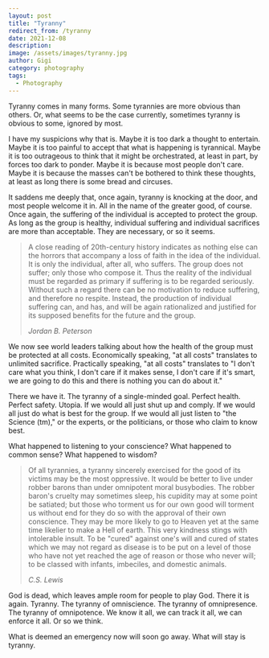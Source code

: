 ```yaml
---
layout: post
title: "Tyranny"
redirect_from: /tyranny
date: 2021-12-08
description:
image: /assets/images/tyranny.jpg
author: Gigi
category: photography
tags:
  - Photography
---
```


Tyranny comes in many forms. Some tyrannies are more obvious than others. Or,
what seems to be the case currently, sometimes tyranny is obvious to some,
ignored by most.

I have my suspicions why that is. Maybe it is too dark a thought to entertain.
Maybe it is too painful to accept that what is happening is tyrannical. Maybe it
is too outrageous to think that it might be orchestrated, at least in part, by
forces too dark to ponder. Maybe it is because most people don't care. Maybe it
is because the masses can't be bothered to think these thoughts, at least as
long there is some bread and circuses.

It saddens me deeply that, once again, tyranny is knocking at the door, and most
people welcome it in. All in the name of the greater good, of course. Once
again, the suffering of the individual is accepted to protect the group. As long
as the group is healthy, individual suffering and individual sacrifices are more
than acceptable. They are necessary, or so it seems.

> A close reading of 20th-century history indicates as nothing else can the
> horrors that accompany a loss of faith in the idea of the individual. It is
> only the individual, after all, who suffers. The group does not suffer; only
> those who compose it. Thus the reality of the individual must be regarded as
> primary if suffering is to be regarded seriously. Without such a regard there
> can be no motivation to reduce suffering, and therefore no respite. Instead,
> the production of individual suffering can, and has, and will be again
> rationalized and justified for its supposed benefits for the future and the
> group.  
>
> <cite>Jordan B. Peterson</cite>

We now see world leaders talking about how the health of the group must be
protected at all costs. Economically speaking, "at all costs" translates to
unlimited sacrifice. Practically speaking, "at all costs" translates to "I don't
care what you think, I don't care if it makes sense, I don't care if it's smart,
we are going to do this and there is nothing you can do about it."

There we have it. The tyranny of a single-minded goal. Perfect health. Perfect
safety. Utopia. If we would all just shut up and comply. If we would all just do
what is best for the group. If we would all just listen to "the Science (tm),"
or the experts, or the politicians, or those who claim to know best.

What happened to listening to your conscience? What happened to common sense?
What happened to wisdom?

> Of all tyrannies, a tyranny sincerely exercised for the good of its victims may
> be the most oppressive. It would be better to live under robber barons than
> under omnipotent moral busybodies. The robber baron's cruelty may sometimes
> sleep, his cupidity may at some point be satiated; but those who torment us for
> our own good will torment us without end for they do so with the approval of
> their own conscience. They may be more likely to go to Heaven yet at the same
> time likelier to make a Hell of earth. This very kindness stings with
> intolerable insult. To be "cured" against one's will and cured of states which
> we may not regard as disease is to be put on a level of those who have not yet
> reached the age of reason or those who never will; to be classed with infants,
> imbeciles, and domestic animals.
>
> <cite>C.S. Lewis</cite>

God is dead, which leaves ample room for people to play God. There it is again.
Tyranny. The tyranny of omniscience. The tyranny of omnipresence. The tyranny of
omnipotence. We know it all, we can track it all, we can enforce it all. Or so
we think.

What is deemed an emergency now will soon go away. What will stay is tyranny.
